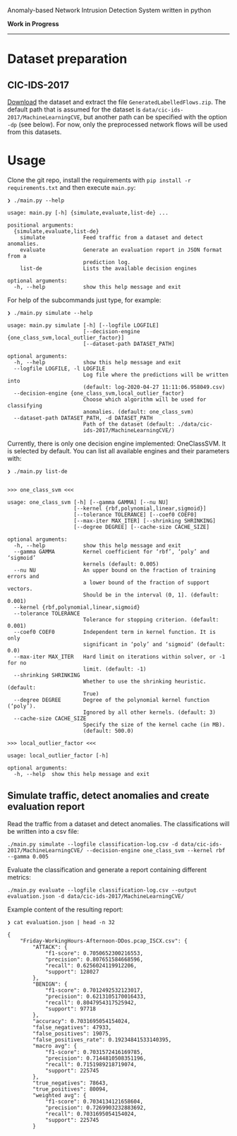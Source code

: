Anomaly-based Network Intrusion Detection System written in python

**Work in Progress**

---

# Dataset preparation

## CIC-IDS-2017

[Download](http://205.174.165.80/CICDataset/CIC-IDS-2017/) the dataset and extract the file `GeneratedLabelledFlows.zip`. The default path that is assumed for the dataset is 
`data/cic-ids-2017/MachineLearningCVE`, but another path can be specified with the option `-dp` (see below). For now, only the preprocessed network flows will be used from this datasets.

# Usage

Clone the git repo, install the requirements with `pip install -r requirements.txt` and then execute `main.py`:

```
❯ ./main.py --help

usage: main.py [-h] {simulate,evaluate,list-de} ...

positional arguments:
  {simulate,evaluate,list-de}
    simulate            Feed traffic from a dataset and detect anomalies.
    evaluate            Generate an evaluation report in JSON format from a
                        prediction log.
    list-de             Lists the available decision engines

optional arguments:
  -h, --help            show this help message and exit

```

For help of the subcommands just type, for example:

```
❯ ./main.py simulate --help

usage: main.py simulate [-h] [--logfile LOGFILE]
                        [--decision-engine {one_class_svm,local_outlier_factor}]
                        [--dataset-path DATASET_PATH]

optional arguments:
  -h, --help            show this help message and exit
  --logfile LOGFILE, -l LOGFILE
                        Log file where the predictions will be written into
                        (default: log-2020-04-27 11:11:06.958049.csv)
  --decision-engine {one_class_svm,local_outlier_factor}
                        Choose which algorithm will be used for classifying
                        anomalies. (default: one_class_svm)
  --dataset-path DATASET_PATH, -d DATASET_PATH
                        Path of the dataset (default: ./data/cic-
                        ids-2017/MachineLearningCVE/)

```

Currently, there is only one decision engine implemented: OneClassSVM. It is selected by default. You can list all available engines and their parameters with:

```
❯ ./main.py list-de


>>> one_class_svm <<<

usage: one_class_svm [-h] [--gamma GAMMA] [--nu NU]
                     [--kernel {rbf,polynomial,linear,sigmoid}]
                     [--tolerance TOLERANCE] [--coef0 COEF0]
                     [--max-iter MAX_ITER] [--shrinking SHRINKING]
                     [--degree DEGREE] [--cache-size CACHE_SIZE]

optional arguments:
  -h, --help            show this help message and exit
  --gamma GAMMA         Kernel coefficient for ‘rbf’, ‘poly’ and ‘sigmoid’
                        kernels (default: 0.005)
  --nu NU               An upper bound on the fraction of training errors and
                        a lower bound of the fraction of support vectors.
                        Should be in the interval (0, 1]. (default: 0.001)
  --kernel {rbf,polynomial,linear,sigmoid}
  --tolerance TOLERANCE
                        Tolerance for stopping criterion. (default: 0.001)
  --coef0 COEF0         Independent term in kernel function. It is only
                        significant in ‘poly’ and ‘sigmoid’ (default: 0.0)
  --max-iter MAX_ITER   Hard limit on iterations within solver, or -1 for no
                        limit. (default: -1)
  --shrinking SHRINKING
                        Whether to use the shrinking heuristic. (default:
                        True)
  --degree DEGREE       Degree of the polynomial kernel function (‘poly’).
                        Ignored by all other kernels. (default: 3)
  --cache-size CACHE_SIZE
                        Specify the size of the kernel cache (in MB).
                        (default: 500.0)

>>> local_outlier_factor <<<

usage: local_outlier_factor [-h]

optional arguments:
  -h, --help  show this help message and exit

```

## Simulate traffic, detect anomalies and create evaluation report

Read the traffic from a dataset and detect anomalies. The classifications will be written into a csv file:

```
./main.py simulate --logfile classification-log.csv -d data/cic-ids-2017/MachineLearningCVE/ --decision-engine one_class_svm --kernel rbf --gamma 0.005
```

Evaluate the classification and generate a report containing different metrics:

```
./main.py evaluate --logfile classification-log.csv --output evaluation.json -d data/cic-ids-2017/MachineLearningCVE/ 
```

Example content of the resulting report: 

```
❯ cat evaluation.json | head -n 32

{
    "Friday-WorkingHours-Afternoon-DDos.pcap_ISCX.csv": {
        "ATTACK": {
            "f1-score": 0.7050652300216553,
            "precision": 0.807651584668596,
            "recall": 0.6256024119912206,
            "support": 128027
        },
        "BENIGN": {
            "f1-score": 0.7012492532123017,
            "precision": 0.6213105170016433,
            "recall": 0.8047954317525942,
            "support": 97718
        },
        "accuracy": 0.7031695054154024,
        "false_negatives": 47933,
        "false_positives": 19075,
        "false_positives_rate": 0.19234841533140395,
        "macro avg": {
            "f1-score": 0.7031572416169785,
            "precision": 0.7144810508351196,
            "recall": 0.7151989218719074,
            "support": 225745
        },
        "true_negatives": 78643,
        "true_positives": 80094,
        "weighted avg": {
            "f1-score": 0.7034134121658604,
            "precision": 0.7269903232883692,
            "recall": 0.7031695054154024,
            "support": 225745
        }

```


